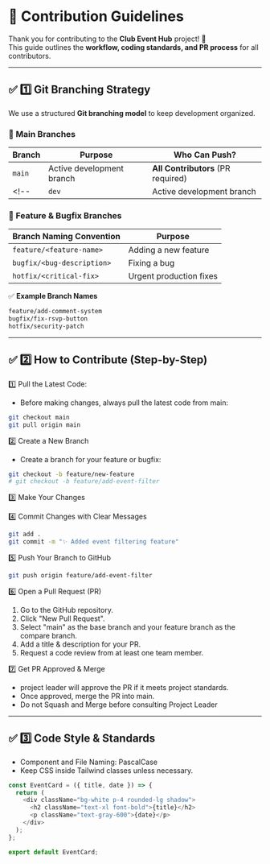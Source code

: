 # 🚀 Contribution Guidelines

Thank you for contributing to the **Club Event Hub** project! 🎉  
This guide outlines the **workflow, coding standards, and PR process** for all contributors.

---

## **✅ 1️⃣ Git Branching Strategy**
We use a structured **Git branching model** to keep development organized.  

### **📌 Main Branches**
| **Branch** | **Purpose** | **Who Can Push?** |
|-----------|------------|----------------|
| `main` | Active development branch | **All Contributors** (PR required) |
<!-- | `dev` | Active development branch | **All Contributors** | -->

### **📌 Feature & Bugfix Branches**
| **Branch Naming Convention** | **Purpose** |
|-----------------------------|------------|
| `feature/<feature-name>` | Adding a new feature |
| `bugfix/<bug-description>` | Fixing a bug |
| `hotfix/<critical-fix>` | Urgent production fixes |

✅ **Example Branch Names**
```bash
feature/add-comment-system
bugfix/fix-rsvp-button
hotfix/security-patch
```
---

## **✅ 2️⃣ How to Contribute (Step-by-Step)**
1️⃣ Pull the Latest Code:
- Before making changes, always pull the latest code from main:
```bash
git checkout main
git pull origin main
```
2️⃣ Create a New Branch
- Create a branch for your feature or bugfix:
```bash
git checkout -b feature/new-feature
# git checkout -b feature/add-event-filter
```
3️⃣ Make Your Changes

4️⃣ Commit Changes with Clear Messages
```bash
git add .
git commit -m "✨ Added event filtering feature"
```

5️⃣ Push Your Branch to GitHub
```bash
git push origin feature/add-event-filter
```

6️⃣ Open a Pull Request (PR)
1. Go to the GitHub repository.
2. Click "New Pull Request".
3. Select "main" as the base branch and your feature branch as the compare branch.
4. Add a title & description for your PR.
5. Request a code review from at least one team member.

7️⃣ Get PR Approved & Merge
- project leader will approve the PR if it meets project standards.
- Once approved, merge the PR into main.
- Do not Squash and Merge before consulting Project Leader

---

## **✅ 3️⃣ Code Style & Standards**

- Component and File Naming: PascalCase
- Keep CSS inside Tailwind classes unless necessary.

```js
const EventCard = ({ title, date }) => {
  return (
    <div className="bg-white p-4 rounded-lg shadow">
      <h2 className="text-xl font-bold">{title}</h2>
      <p className="text-gray-600">{date}</p>
    </div>
  );
};

export default EventCard;
```

